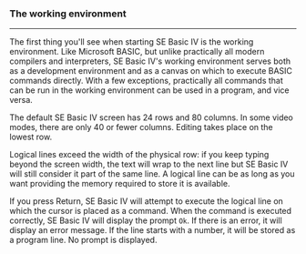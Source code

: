 ### The working environment
***
The first thing you'll see when starting SE Basic IV is the working environment.
Like Microsoft BASIC, but unlike practically all modern compilers and
interpreters, SE Basic IV's working environment serves both as a development
environment and as a canvas on which to execute BASIC commands directly. With a
few exceptions, practically all commands that can be run in the working
environment can be used in a program, and vice versa.

The default SE Basic IV screen has 24 rows and 80 columns. In some video modes, there are only 40 or fewer columns. Editing takes place on the lowest row.

Logical lines exceed the width of the physical row: if you keep typing beyond
the screen width, the text will wrap to the next line but SE Basic IV will still
consider it part of the same line. A logical line can be as long as you want
providing the memory required to store it is available.

If you press Return, SE Basic IV will attempt to execute the logical line on
which the cursor is placed as a command. When the command is executed correctly,
SE Basic IV will display the prompt `Ok`. If there is an error, it will display an
error message. If the line starts with a number, it will be stored as a program
line. No prompt is displayed.